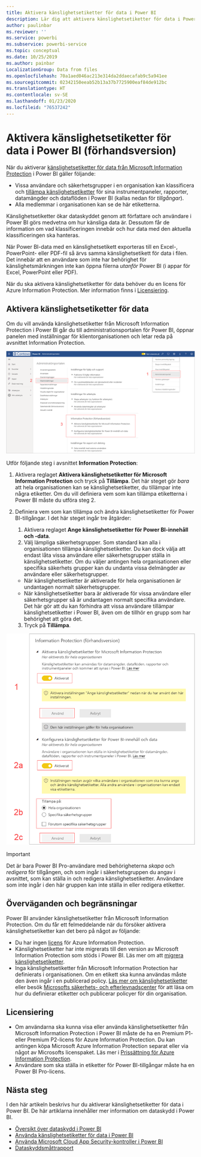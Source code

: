 ```yaml
---
title: Aktivera känslighetsetiketter för data i Power BI
description: Lär dig att aktivera känslighetsetiketter för data i Power BI
author: paulinbar
ms.reviewer: ''
ms.service: powerbi
ms.subservice: powerbi-service
ms.topic: conceptual
ms.date: 10/25/2019
ms.author: painbar
LocalizationGroup: Data from files
ms.openlocfilehash: 70a1aed046ac213e314da2ddaecafab9c5a941ee
ms.sourcegitcommit: 02342150eeab52b13a37b7725900eaf84de912bc
ms.translationtype: HT
ms.contentlocale: sv-SE
ms.lasthandoff: 01/23/2020
ms.locfileid: "76537242"
---
```

# <a name="enable-data-sensitivity-labels-in-power-bi-preview"></a>Aktivera känslighetsetiketter för data i Power BI (förhandsversion)

När du aktiverar [känslighetsetiketter för data från Microsoft Information Protection](https://docs.microsoft.com/microsoft-365/compliance/sensitivity-labels) i Power BI gäller följande:

* Vissa användare och säkerhetsgrupper i en organisation kan klassificera och [tillämpa känslighetsetiketter](../designer/service-security-apply-data-sensitivity-labels.md) för sina instrumentpaneler, rapporter, datamängder och dataflöden i Power BI (kallas nedan för *tillgångar*).
* Alla medlemmar i organisationen kan se de här etiketterna.

Känslighetsetiketter ökar dataskyddet genom att författare och användare i Power BI görs medvetna om hur känsliga data är. Dessutom får de information om vad klassificeringen innebär och hur data med den aktuella klassificeringen ska hanteras.

När Power BI-data med en känslighetsetikett exporteras till en Excel-, PowerPoint- eller PDF-fil så ärvs samma känslighetsetikett för data i filen. Det innebär att en användare som inte har behörighet för känslighetsmärkningen inte kan öppna filerna *utanför* Power BI (i appar för Excel, PowerPoint eller PDF).

När du ska aktivera känslighetsetiketter för data behöver du en licens för Azure Information Protection. Mer information finns i [Licensiering](#licensing).

## <a name="enable-data-sensitivity-labels"></a>Aktivera känslighetsetiketter för data

Om du vill använda känslighetsetiketter från Microsoft Information Protection i Power BI går du till administrationsportalen för Power BI, öppnar panelen med inställningar för klientorganisationen och letar reda på avsnittet Information Protection.

![Leta rätt på avsnittet Information Protection](media/service-security-enable-data-sensitivity-labels/enable-data-sensitivity-labels-01.png)

Utför följande steg i avsnittet **Information Protection**:
1.  Aktivera reglaget **Aktivera känslighetsetiketter för Microsoft Information Protection** och tryck på **Tillämpa**. Det här steget gör *bara* att hela organisationen kan se känslighetsetiketter, du tillämpar inte några etiketter. Om du vill definiera vem som kan tillämpa etiketterna i Power BI måste du utföra steg 2.
2.  Definiera vem som kan tillämpa och ändra känslighetsetiketter för Power BI-tillgångar. I det här steget ingår tre åtgärder:
    1.  Aktivera reglaget **Ange känslighetsetiketter för Power BI-innehåll och -data**.
    2.  Välj lämpliga säkerhetsgrupper. Som standard kan alla i organisationen tillämpa känslighetsetiketter. Du kan dock välja att endast låta vissa användare eller säkerhetsgrupper ställa in känslighetsetiketter. Om du väljer antingen hela organisationen eller specifika säkerhets grupper kan du undanta vissa delmängder av användare eller säkerhetsgrupper.
    * När känslighetsetiketter är aktiverade för hela organisationen är undantagen normalt säkerhetsgrupper.
    * När känslighetsetiketter bara är aktiverade för vissa användare eller säkerhetsgrupper så är undantagen normalt specifika användare.  
    Det här gör att du kan förhindra att vissa användare tillämpar känslighetsetiketter i Power BI, även om de tillhör en grupp som har behörighet att göra det.
    
    3. Tryck på **Tillämpa**.

![Aktivera känslighetsetiketter](media/service-security-enable-data-sensitivity-labels/enable-data-sensitivity-labels-02.png)

> [!IMPORTANT]
> Det är bara Power BI Pro-användare med behörigheterna *skapa* och *redigera* för tillgången, och som ingår i säkerhetsgruppen du angav i avsnittet, som kan ställa in och redigera känslighetsetiketter. Användare som inte ingår i den här gruppen kan inte ställa in eller redigera etiketter. 


## <a name="considerations-and-limitations"></a>Överväganden och begränsningar

Power BI använder känslighetsetiketter från Microsoft Information Protection. Om du får ett felmeddelande när du försöker aktivera känslighetsetiketter kan det bero på något av följande:

* Du har ingen [licens](#licensing) för Azure Information Protection.
* Känslighetsetiketter har inte migrerats till den version av Microsoft Information Protection som stöds i Power BI. Läs mer om att [migrera känslighetsetiketter](https://docs.microsoft.com/azure/information-protection/configure-policy-migrate-labels).
* Inga känslighetsetiketter från Microsoft Information Protection har definierats i organisationen. Om en etikett ska kunna användas måste den även ingår i en publicerad policy. [Läs mer om känslighetsetiketter](https://docs.microsoft.com/Office365/SecurityCompliance/sensitivity-labels) eller besök [Microsofts säkerhets- och efterlevnadscenter](https://sip.protection.office.com/sensitivity?flight=EnableMIPLabels) för att läsa om hur du definierar etiketter och publicerar policyer för din organisation.

## <a name="licensing"></a>Licensiering

* Om användarna ska kunna visa eller använda känslighetsetiketter från Microsoft Information Protection i Power BI måste de ha en Premium P1- eller Premium P2-licens för Azure Information Protection. Du kan antingen köpa Microsoft Azure Information Protection separat eller via något av Microsofts licenspaket. Läs mer i [Prissättning för Azure Information Protection](https://azure.microsoft.com/pricing/details/information-protection/).
* Användare som ska ställa in etiketter för Power BI-tillgångar måste ha en Power BI Pro-licens.


## <a name="next-steps"></a>Nästa steg

I den här artikeln beskrivs hur du aktiverar känslighetsetiketter för data i Power BI. De här artiklarna innehåller mer information om dataskydd i Power BI. 

* [Översikt över dataskydd i Power BI](service-security-data-protection-overview.md)
* [Använda känslighetsetiketter för data i Power BI](../designer/service-security-apply-data-sensitivity-labels.md)
* [Använda Microsoft Cloud App Security-kontroller i Power BI](service-security-using-microsoft-cloud-app-security-controls.md)
* [Dataskyddsmåttrapport](service-security-data-protection-metrics-report.md)